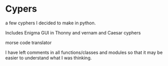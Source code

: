 # Cypers
a few cyphers I decided to make in python.

Includes Enigma GUI in Thonny and vernam and Caesar cyphers

morse code translator

I have left comments in all functions/classes and modules so that it may be easier to understand what I was thinking.
